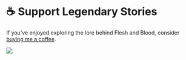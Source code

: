 # ☕ Support Legendary Stories

If you’ve enjoyed exploring the lore behind Flesh and Blood, consider [buying me a coffee](https://coff.ee/nathaneastwood).

<a href="https://www.buymeacoffee.com/nathaneastwood"><img src="https://img.buymeacoffee.com/button-api/?text=Buy me a coffee&emoji=☕&slug=nathaneastwood&button_colour=ef61a3&font_colour=000000&font_family=Lato&outline_colour=000000&coffee_colour=FFDD00" /></a>
